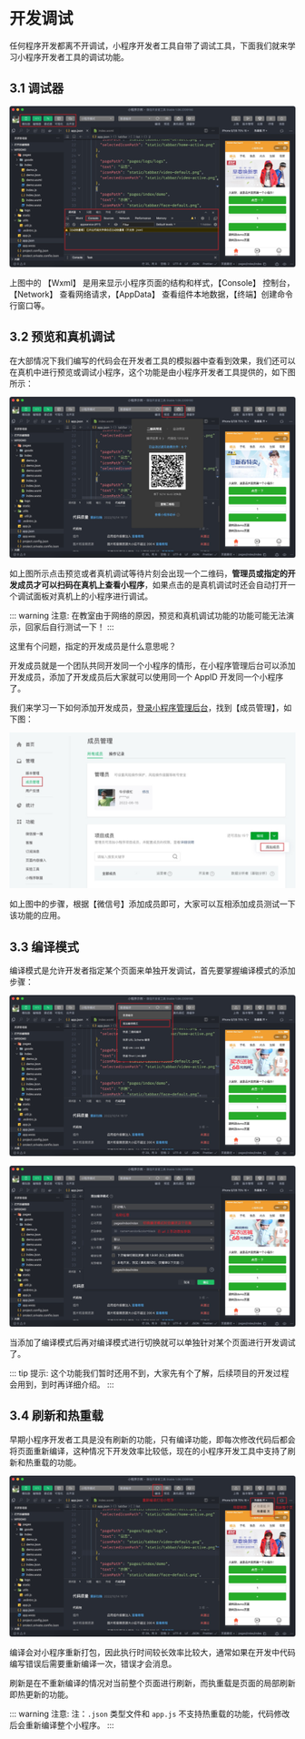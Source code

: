 # 开发调试

任何程序开发都离不开调试，小程序开发者工具自带了调试工具，下面我们就来学习小程序开发者工具的调试功能。

## 3.1 调试器

![调试器](./assets/debug/picture_2.jpg)

上图中的 【Wxml】 是用来显示小程序页面的结构和样式，【Console】 控制台，【Network】 查看网络请求，【AppData】 查看组件本地数据，【终端】创建命令行窗口等。

## 3.2 预览和真机调试

在大部情况下我们编写的代码会在开发者工具的模拟器中查看到效果，我们还可以在真机中进行预览或调试小程序，这个功能是由小程序开发者工具提供的，如下图所示：

![预览和真机调试](./assets/debug/picture_4.jpg)

如上图所示点击预览或者真机调试等待片刻会出现一个二维码，**管理员或指定的开发成员才可以扫码在真机上查看小程序**，如果点击的是真机调试时还会自动打开一个调试面板对真机上的小程序进行调试。

::: warning 注意:
在教室由于网络的原因，预览和真机调试功能的功能可能无法演示，回家后自行测试一下！
:::

这里有个问题，指定的开发成员是什么意思呢？

开发成员就是一个团队共同开发同一个小程序的情形，在小程序管理后台可以添加开发成员，添加了开发成员后大家就可以使用同一个 AppID 开发同一个小程序了。

我们来学习一下如何添加开发成员，[登录小程序管理后台](https://mp.weixin.qq.com/)，找到【成员管理】，如下图：

![添加开发者成员](./assets/debug/picture_5.jpg)

如上图中的步骤，根据【微信号】添加成员即可，大家可以互相添加成员测试一下该功能的应用。

## 3.3 编译模式

编译模式是允许开发者指定某个页面来单独开发调试，首先要掌握编译模式的添加步骤：

![编译模式](./assets/debug/picture_8.jpg)

![编译模式](./assets/debug/picture_10.jpg)

当添加了编译模式后再对编译模式进行切换就可以单独针对某个页面进行开发调试了。

::: tip 提示:
这个功能我们暂时还用不到，大家先有个了解，后续项目的开发过程会用到，到时再详细介绍。
:::

## 3.4 刷新和热重载

早期小程序开发者工具是没有刷新的功能，只有编译功能，即每次修改代码后都会将页面重新编译，这种情况下开发效率比较低，现在的小程序开发工具中支持了刷新和热重载的功能。

![刷新和热重载](./assets/debug/picture_12.jpg)

编译会对小程序重新打包，因此执行时间较长效率比较大，通常如果在开发中代码编写错误后需要重新编译一次，错误才会消息。

刷新是在不重新编译的情况对当前整个页面进行刷新，而执重载是页面的局部刷新即热更新的功能。

::: warning 注意:
注：`.json` 类型文件和 `app.js` 不支持热重载的功能，代码修改后会重新编译整个小程序。
:::
